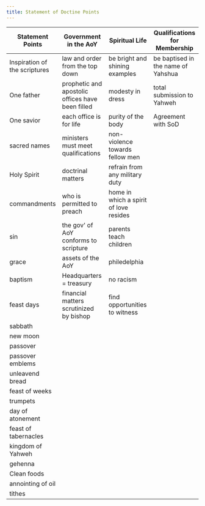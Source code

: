 ```yaml
---
title: Statement of Doctine Points
---
```


| Statement Points              | Government in the AoY                            | Spiritual Life                         | Qualifications for Membership      |
|-------------------------------|--------------------------------------------------|----------------------------------------|------------------------------------|
| Inspiration of the scriptures | law and order from the top down                  | be bright and shining examples         | be baptised in the name of Yahshua |
| One father                    | prophetic and apostolic offices have been filled | modesty in dress                       | total submission to Yahweh         |
| One savior                    | each office is for life                          | purity of the body                     |         Agreement with SoD         |
| sacred names                  | ministers must meet qualifications               | non-violence towards fellow men        |                                    |
| Holy Spirit                   | doctrinal matters                                | refrain from any military duty         |                                    |
| commandments                  | who is permitted to preach                       | home in which a spirit of love resides |                                    |
| sin                           | the gov' of AoY conforms to scripture            | parents teach children                 |                                    |
| grace                         | assets of the AoY                                | philedelphia                           |                                    |
| baptism                       | Headquarters = treasury                          | no racism                              |                                    |
| feast days                    | financial matters scrutinized by bishop          | find opportunities to witness          |                                    |
| sabbath                       |                                                  |                                        |                                    |
| new moon                      |                                                  |                                        |                                    |
| passover                      |                                                  |                                        |                                    |
| passover emblems              |                                                  |                                        |                                    |
| unleavend bread               |                                                  |                                        |                                    |
| feast of weeks                |                                                  |                                        |                                    |
| trumpets                      |                                                  |                                        |                                    |
| day of atonement              |                                                  |                                        |                                    |
| feast of tabernacles          |                                                  |                                        |                                    |
| kingdom of Yahweh             |                                                  |                                        |                                    |
| gehenna                       |                                                  |                                        |                                    |
| Clean foods                   |                                                  |                                        |                                    |
| annointing of oil             |                                                  |                                        |                                    |
| tithes                        |                                                  |                                        |                                    |
